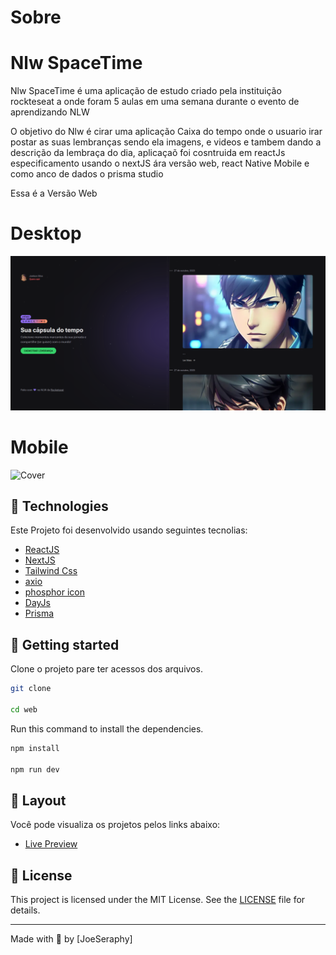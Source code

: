 # Sobre

<h1 aling="center">Nlw SpaceTime</h1

<p>Nlw SpaceTime é uma aplicação de estudo criado pela instituição rockteseat a onde foram 5 aulas em uma semana durante o evento de aprendizando NLW</p>
<p>O objetivo do Nlw é cirar uma aplicação Caixa do tempo onde o usuario irar postar as suas lembranças sendo ela imagens, e videos e tambem dando a descrição da lembraça do dia, aplicaçaõ foi cosntruida em reactJs especificamento usando o nextJS ára versão web, react Native Mobile e como anco de dados o prisma studio</p>

<p>Essa é a Versão Web</p>

# Desktop

<p aling="center">
    
  <img alt="Cover" src=".github/cover-web.png">
</p>

# Mobile

<p aling="center">
  <img alt="Cover" src="">
</p>

## 🧪 Technologies

Este Projeto foi desenvolvido usando seguintes tecnolias:

- [ReactJS](https://reactjs.org)
- [NextJS](https://nextjs.org/)
- [Tailwind Css](https://tailwindcss.com)
- [axio](https://axios-http.com/)
- [phosphor icon](https://phosphoricons.com/)
- [DayJs](https://day.js.org/)
- [Prisma](https://www.prisma.io/studio)

## 🚀 Getting started

Clone o projeto pare ter acessos dos arquivos.

```bash
git clone

cd web
```

Run this command to install the dependencies.

```bash
npm install

npm run dev
```

## 🔖 Layout

Você pode visualiza os projetos pelos links abaixo:

- [Live Preview]()

## 📝 License

This project is licensed under the MIT License. See the [LICENSE](LICENSE) file for details.

---

Made with 💜 by [JoeSeraphy]
